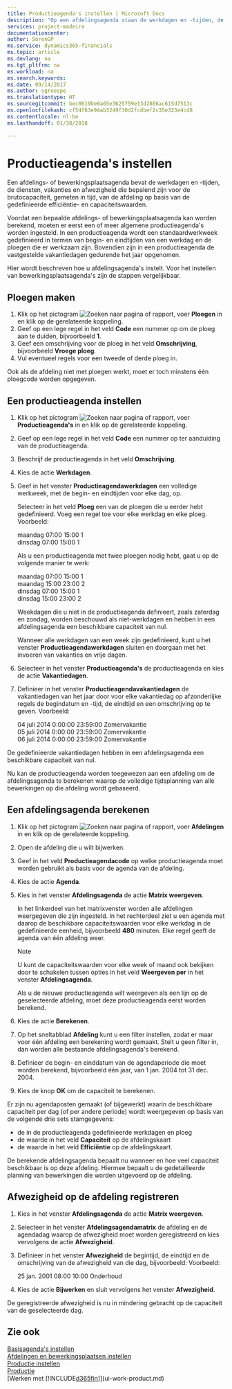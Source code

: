 ```yaml
---
title: Productieagenda's instellen | Microsoft Docs
description: "Op een afdelingsagenda staan de werkdagen en -tijden, de diensten, vakanties en afwezigheid genoteerd die bepalend zijn voor de brutocapaciteit. gemeten in tijd, van de afdeling op basis van de gedefinieerde efficiëntie en capaciteitswaarden. Voordat er een afdelingsagenda kan worden gemaakt, moet diverse voorbereidingen worden getroffen:"
services: project-madeira
documentationcenter: 
author: SorenGP
ms.service: dynamics365-financials
ms.topic: article
ms.devlang: na
ms.tgt_pltfrm: na
ms.workload: na
ms.search.keywords: 
ms.date: 09/14/2017
ms.author: sgroespe
ms.translationtype: HT
ms.sourcegitcommit: bec0619be0a65e3625759e13d2866ac615d7513c
ms.openlocfilehash: cf54f63e94ab3249f30d2fcdbef2c35e323e4cd8
ms.contentlocale: nl-be
ms.lasthandoff: 01/30/2018

---
```

# <a name="set-up-shop-calendars"></a>Productieagenda's instellen
Een afdelings- of bewerkingsplaatsagenda bevat de werkdagen en -tijden, de diensten, vakanties en afwezigheid die bepalend zijn voor de brutocapaciteit, gemeten in tijd, van de afdeling op basis van de gedefinieerde efficiëntie- en capaciteitswaarden.

Voordat een bepaalde afdelings- of bewerkingsplaatsagenda kan worden berekend, moeten er eerst een of meer algemene productieagenda's worden ingesteld. In een productieagenda wordt een standaardwerkweek gedefinieerd in termen van begin- en eindtijden van een werkdag en de ploegen die er werkzaam zijn. Bovendien zijn in een productieagenda de vastgestelde vakantiedagen gedurende het jaar opgenomen.  

Hier wordt beschreven hoe u afdelingsagenda's instelt. Voor het instellen van bewerkingsplaatsagenda's zijn de stappen vergelijkbaar.  

## <a name="to-create-work-shifts"></a>Ploegen maken  
1.  Klik op het pictogram ![Zoeken naar pagina of rapport](media/ui-search/search_small.png "pictogram Zoeken naar pagina of rapport"), voer **Ploegen** in en klik op de gerelateerde koppeling.  
2.  Geef op een lege regel in het veld **Code** een nummer op om de ploeg aan te duiden, bijvoorbeeld **1**.  
3.  Geef een omschrijving voor de ploeg in het veld **Omschrijving**, bijvoorbeeld **Vroege ploeg**.  
4.  Vul eventueel regels voor een tweede of derde ploeg in.  

Ook als de afdeling niet met ploegen werkt, moet er toch minstens één ploegcode worden opgegeven.  

## <a name="to-set-up-a-shop-calendar"></a>Een productieagenda instellen  
1.  Klik op het pictogram ![Zoeken naar pagina of rapport](media/ui-search/search_small.png "pictogram Zoeken naar pagina of rapport"), voer **Productieagenda's** in en klik op de gerelateerde koppeling.  
2.  Geef op een lege regel in het veld **Code** een nummer op ter aanduiding van de productieagenda.  
3.  Beschrijf de productieagenda in het veld **Omschrijving**.  
4.  Kies de actie **Werkdagen**.
5.  Geef in het venster **Productieagendawerkdagen** een volledige werkweek, met de begin- en eindtijden voor elke dag, op.  

    Selecteer in het veld **Ploeg** een van de ploegen die u eerder hebt gedefinieerd. Voeg een regel toe voor elke werkdag en elke ploeg. Voorbeeld:  

    maandag 07:00 15:00 1   
    dinsdag 07:00 15:00 1  

    Als u een productieagenda met twee ploegen nodig hebt, gaat u op de volgende manier te werk:  

    maandag 07:00 15:00 1   
    maandag 15:00 23:00 2  
    dinsdag 07:00 15:00 1  
    dinsdag 15:00 23:00 2  

    Weekdagen die u niet in de productieagenda definieert, zoals zaterdag en zondag, worden beschouwd als niet-werkdagen en hebben in een afdelingsagenda een beschikbare capaciteit van nul.  

    Wanneer alle werkdagen van een week zijn gedefinieerd, kunt u het venster **Productieagendawerkdagen** sluiten en doorgaan met het invoeren van vakanties en vrije dagen.  

6.  Selecteer in het venster **Productieagenda's** de productieagenda en kies de actie **Vakantiedagen**.
7. Definieer in het venster **Productieagendavakantiedagen** de vakantiedagen van het jaar door voor elke vakantiedag op afzonderlijke regels de begindatum en -tijd, de eindtijd en een omschrijving op te geven. Voorbeeld:  

    04 juli 2014 0:00:00 23:59:00 Zomervakantie  
    05 juli 2014 0:00:00 23:59:00 Zomervakantie  
    06 juli 2014 0:00:00 23:59:00 Zomervakantie  

De gedefinieerde vakantiedagen hebben in een afdelingsagenda een beschikbare capaciteit van nul.  

Nu kan de productieagenda worden toegewezen aan een afdeling om de afdelingsagenda te berekenen waarop de volledige tijdsplanning van alle bewerkingen op die afdeling wordt gebaseerd.  

## <a name="to-calculate-a-work-center-calendar"></a>Een afdelingsagenda berekenen  

1.  Klik op het pictogram ![Zoeken naar pagina of rapport](media/ui-search/search_small.png "pictogram Zoeken naar pagina of rapport"), voer **Afdelingen** in en klik op de gerelateerde koppeling.
2. Open de afdeling die u wilt bijwerken.  
3. Geef in het veld **Productieagendacode** op welke productieagenda moet worden gebruikt als basis voor de agenda van de afdeling.  
4. Kies de actie **Agenda**.  
5. Kies in het venster **Afdelingsagenda** de actie **Matrix weergeven**.  

    In het linkerdeel van het matrixvenster worden alle afdelingen weergegeven die zijn ingesteld. In het rechterdeel ziet u een agenda met daarop de beschikbare capaciteitswaarden voor elke werkdag in de gedefinieerde eenheid, bijvoorbeeld **480** minuten. Elke regel geeft de agenda van één afdeling weer.  

    > [!NOTE]  
    >  U kunt de capaciteitswaarden voor elke week of maand ook bekijken door te schakelen tussen opties in het veld **Weergeven per** in het venster **Afdelingsagenda**.  

    Als u de nieuwe productieagenda wilt weergeven als een lijn op de geselecteerde afdeling, moet deze productieagenda eerst worden berekend.  

6.  Kies de actie **Berekenen**.  
7.  Op het sneltabblad **Afdeling** kunt u een filter instellen, zodat er maar voor één afdeling een berekening wordt gemaakt. Stelt u geen filter in, dan worden alle bestaande afdelingsagenda's berekend.  
8.  Definieer de begin- en einddatum van de agendaperiode die moet worden berekend, bijvoorbeeld één jaar, van 1 jan. 2004 tot 31 dec. 2004.
9. Kies de knop **OK** om de capaciteit te berekenen.  

Er zijn nu agendaposten gemaakt (of bijgewerkt) waarin de beschikbare capaciteit per dag (of per andere periode) wordt weergegeven op basis van de volgende drie sets stamgegevens:  

- de in de productieagenda gedefinieerde werkdagen en ploeg  
- de waarde in het veld **Capaciteit** op de afdelingskaart  
- de waarde in het veld **Efficiëntie** op de afdelingskaart.  

De berekende afdelingsagenda bepaalt nu wanneer en hoe veel capaciteit beschikbaar is op deze afdeling. Hiermee bepaalt u de gedetailleerde planning van bewerkingen die worden uitgevoerd op de afdeling.  

## <a name="to-record-work-center-absence"></a>Afwezigheid op de afdeling registreren  
1.  Kies in het venster **Afdelingsagenda** de actie **Matrix weergeven**.
2. Selecteer in het venster **Afdelingsagendamatrix** de afdeling en de agendadag waarop de afwezigheid moet worden geregistreerd en kies vervolgens de actie **Afwezigheid**.  
3.  Definieer in het venster **Afwezigheid** de begintijd, de eindtijd en de omschrijving van de afwezigheid van die dag, bijvoorbeeld: Voorbeeld:  

    25 jan. 2001 08:00 10:00 Onderhoud  

4.  Kies de actie **Bijwerken** en sluit vervolgens het venster **Afwezigheid**.  

De geregistreerde afwezigheid is nu in mindering gebracht op de capaciteit van de geselecteerde dag.  

## <a name="see-also"></a>Zie ook  
[Basisagenda's instellen](across-how-to-assign-base-calendars.md)  
[Afdelingen en bewerkingsplaatsen instellen](production-how-to-set-up-work-and-machine-centers.md)  
[Productie instellen](production-configure-production-processes.md)  
[Productie](production-manage-manufacturing.md)  
[Werken met [!INCLUDE[d365fin](includes/d365fin_md.md)]](ui-work-product.md)  

